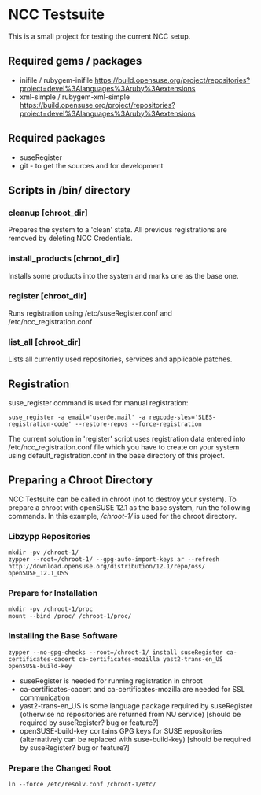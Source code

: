 # NCC Testsuite #

This is a small project for testing the current NCC setup.

## Required gems / packages ##

* inifile / rubygem-inifile https://build.opensuse.org/project/repositories?project=devel%3Alanguages%3Aruby%3Aextensions
* xml-simple / rubygem-xml-simple https://build.opensuse.org/project/repositories?project=devel%3Alanguages%3Aruby%3Aextensions

## Required packages ##

* suseRegister
* git - to get the sources and for development

## Scripts in /bin/ directory ##

### cleanup [chroot_dir] ###

Prepares the system to a 'clean' state. All previous registrations are removed
by deleting NCC Credentials.

### install_products [chroot_dir] ###

Installs some products into the system and marks one as the base one.

### register [chroot_dir] ###

Runs registration using /etc/suseRegister.conf and /etc/ncc_registration.conf

### list_all [chroot_dir] ###

Lists all currently used repositories, services and applicable patches.

## Registration ##

suse_register command is used for manual registration:

    suse_register -a email='user@e.mail' -a regcode-sles='SLES-registration-code' --restore-repos --force-registration

The current solution in 'register' script uses registration data entered into
/etc/ncc_registration.conf file which you have to create on your system using
default_registration.conf in the base directory of this project.

## Preparing a Chroot Directory ##

NCC Testsuite can be called in chroot (not to destroy your system). To prepare
a chroot with openSUSE 12.1 as the base system, run the following commands.
In this example, */chroot-1/* is used for the chroot directory.

### Libzypp Repositories ###

    mkdir -pv /chroot-1/
    zypper --root=/chroot-1/ --gpg-auto-import-keys ar --refresh http://download.opensuse.org/distribution/12.1/repo/oss/ openSUSE_12.1_OSS

### Prepare for Installation ###

    mkdir -pv /chroot-1/proc
    mount --bind /proc/ /chroot-1/proc/

### Installing the Base Software ####

    zypper --no-gpg-checks --root=/chroot-1/ install suseRegister ca-certificates-cacert ca-certificates-mozilla yast2-trans-en_US openSUSE-build-key

* suseRegister is needed for running registration in chroot
* ca-certificates-cacert and ca-certificates-mozilla are needed for SSL communication
* yast2-trans-en_US is some language package required by suseRegister (otherwise no repositories are returned from NU service) [should be required by suseRegister? bug or feature?]
* openSUSE-build-key contains GPG keys for SUSE repositories (alternatively can be replaced with suse-build-key) [should be required by suseRegister? bug or feature?]

### Prepare the Changed Root ###

    ln --force /etc/resolv.conf /chroot-1/etc/

